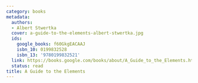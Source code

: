 ```yaml
---
category: books
metadata:
  authors:
  - Albert Stwertka
  cover: a-guide-to-the-elements-albert-stwertka.jpg
  ids:
    google_books: f60GkgEACAAJ
    isbn_10: 0199832528
    isbn_13: '9780199832521'
  link: https://books.google.com/books/about/A_Guide_to_the_Elements.html?hl=&id=f60GkgEACAAJ
  status: read
title: A Guide to the Elements
---
```

